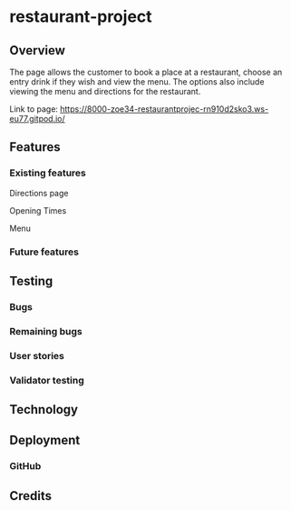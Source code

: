 # restaurant-project

## Overview
The page allows the customer to book a place at a restaurant, choose an entry drink if they wish and view the menu. The options also include viewing the menu and directions for the restaurant.

Link to page: https://8000-zoe34-restaurantprojec-rn910d2sko3.ws-eu77.gitpod.io/

## Features

### Existing features

Directions page

Opening Times

Menu

### Future features


## Testing

### Bugs

### Remaining bugs

### User stories

### Validator testing

## Technology

## Deployment

### GitHub

## Credits